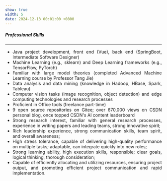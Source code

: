 ```yaml
---
show: true
width: 5
date: 2024-12-13 00:01:00 +0800
---
```


<div class="p-4">
    <h5><i class="fa-solid fa-circle-check"></i> Professional Skills</h5>
    <hr />
    <section style="text-align: justify;">
    <ul>
        <li>Java project development, front end (Vue), back end (SpringBoot, Intermediate Software Designer)</li>
        <li>Machine Learning (e.g., sklearn) and Deep Learning frameworks (e.g., TensorFlow, PyTorch)</li>
        <li>Familiar with large model theories (completed Advanced Machine Learning course by Professor Tang Jie)</li>
        <li>Data analysis and data mining (knowledge in Hadoop, HBase, Spark, Tableau)</li>
        <li>Computer vision tasks (image recognition, object detection) and edge computing technologies and research processes</li>
        <li>Proficient in Office tools (freelance part-time)</li>
        <li>9 open source repositories on Gitee; over 670,000 views on CSDN personal blog, once topped CSDN's AI content leaderboard</li>
        <li>Strong research interest, familiar with general research processes, experience in writing papers and leading teams, strong innovative spirit;</li>
        <li>Rich leadership experience, strong communication skills, team spirit, and overall awareness;</li>
        <li>High stress tolerance, capable of delivering high-quality performance on multiple tasks; adaptable, can integrate quickly into new roles;</li>
        <li>Strong learning ability, high execution skills, responsible; clear goals, logical thinking, thorough consideration;</li>
        <li>Capable of efficiently allocating and utilizing resources, ensuring project output, and promoting efficient project communication and rapid implementation.</li>
    </ul>
    </section>
</div>
